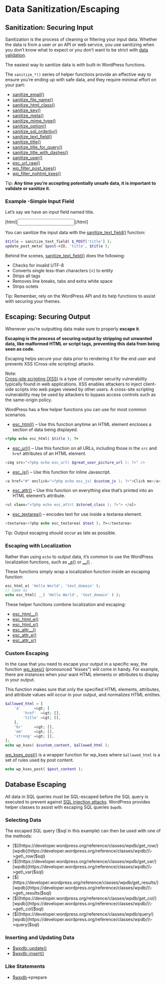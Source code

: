 # Data Sanitization/Escaping

## Sanitization: Securing Input

Sanitization is the process of cleaning or filtering your input data. Whether the data is from a user or an API or web service, you use sanitizing when you don’t know what to expect or you don’t want to be strict with [data validation](https://developer.wordpress.org/themes/theme-security/data-validation/).

The easiest way to sanitize data is with built-in WordPress functions.

The `sanitize_*()` series of helper functions provide an effective way to ensure you’re ending up with safe data, and they require minimal effort on your part:

*   [sanitize\_email()](https://developer.wordpress.org/reference/functions/sanitize_email/)
*   [sanitize\_file\_name()](https://developer.wordpress.org/reference/functions/sanitize_file_name/)
*   [sanitize\_html\_class()](https://developer.wordpress.org/reference/functions/sanitize_html_class/)
*   [sanitize\_key()](https://developer.wordpress.org/reference/functions/sanitize_key/)
*   [sanitize\_meta()](https://developer.wordpress.org/reference/functions/sanitize_meta/)
*   [sanitize\_mime\_type()](https://developer.wordpress.org/reference/functions/sanitize_mime_type/)
*   [sanitize\_option()](https://developer.wordpress.org/reference/functions/sanitize_option/)
*   [sanitize\_sql\_orderby()](https://developer.wordpress.org/reference/functions/sanitize_sql_orderby/)
*   [sanitize\_text\_field()](https://developer.wordpress.org/reference/functions/sanitize_text_field/)
*   [sanitize\_title()](https://developer.wordpress.org/reference/functions/sanitize_title/)
*   [sanitize\_title\_for\_query()](https://developer.wordpress.org/reference/functions/sanitize_title_for_query/)
*   [sanitize\_title\_with\_dashes()](https://developer.wordpress.org/reference/functions/sanitize_title_with_dashes/)
*   [sanitize\_user()](https://developer.wordpress.org/reference/functions/sanitize_user/)
*   [esc\_url\_raw()](https://developer.wordpress.org/reference/functions/esc_url_raw/)
*   [wp\_filter\_post\_kses()](https://developer.wordpress.org/reference/functions/wp_filter_post_kses/)
*   [wp\_filter\_nohtml\_kses()](https://developer.wordpress.org/reference/functions/wp_filter_nohtml_kses/)

Tip: **Any time you’re accepting potentially unsafe data, it is important to validate or sanitize it.**

### Example -Simple Input Field

Let’s say we have an input field named title.

\[html\]<input id="title" type="text" name="title">\[/html\]

You can sanitize the input data with the [sanitize\_text\_field()](https://developer.wordpress.org/reference/functions/sanitize_text_field/) function:

```php
$title = sanitize_text_field( $_POST['title'] );
update_post_meta( $post->ID, 'title', $title );
```

Behind the scenes, [sanitize\_text\_field()](https://developer.wordpress.org/reference/functions/sanitize_text_field/) does the following:

*   Checks for invalid UTF-8
*   Converts single less-than characters (<) to entity
*   Strips all tags
*   Removes line breaks, tabs and extra white space
*   Strips octets

Tip: Remember, rely on the WordPress API and its help functions to assist with securing your themes.

## Escaping: Securing Output

Whenever you’re outputting data make sure to properly **escape it**.

**Escaping is the process of securing output by stripping out unwanted data, like malformed HTML or script tags, preventing this data from being seen as code.**

Escaping helps secure your data prior to rendering it for the end user and prevents XSS (Cross-site scripting) attacks.

Note:  
[Cross-site scripting (XSS)](https://en.wikipedia.org/wiki/Cross-site_scripting) is a type of computer security vulnerability typically found in web applications. XSS enables attackers to inject client-side scripts into web pages viewed by other users. A cross-site scripting vulnerability may be used by attackers to bypass access controls such as the same-origin policy.

WordPress has a few helper functions you can use for most common scenarios.

*   [esc\_html()](https://developer.wordpress.org/reference/functions/esc_html/) – Use this function anytime an HTML element encloses a section of data being displayed.

```php
<?php echo esc_html( $title ); ?>
```

*   [esc\_url()](https://developer.wordpress.org/reference/functions/esc_url/) – Use this function on all URLs, including those in the `src` and `href` attributes of an HTML element.

```php
<img src="<?php echo esc_url( $great_user_picture_url ); ?>" />
```

*   [esc\_js()](https://developer.wordpress.org/reference/functions/esc_js/) – Use this function for inline Javascript.

```php
<a href="#" onclick="<?php echo esc_js( $custom_js ); ?>">Click me</a>
```

*   [esc\_attr()](https://developer.wordpress.org/reference/functions/esc_attr/) – Use this function on everything else that’s printed into an HTML element’s attribute.

```php
<ul class="<?php echo esc_attr( $stored_class ); ?>"> </ul>
```

*   [esc\_textarea()](https://developer.wordpress.org/reference/functions/esc_textarea/) – encodes text for use inside a textarea element.

```php
<textarea><?php echo esc_textarea( $text ); ?></textarea>
```

Tip: Output escaping should occur as late as possible.

### Escaping with Localization

Rather than using `echo` to output data, it’s common to use the WordPress localization functions, such as [\_e()](https://developer.wordpress.org/reference/functions/_e/) or [\_\_()](https://developer.wordpress.org/reference/functions/__/) .

These functions simply wrap a localization function inside an escaping function:

```php
esc_html_e( 'Hello World', 'text_domain' );
// same as
echo esc_html( __( 'Hello World', 'text_domain' ) );
```

These helper functions combine localization and escaping:

*   [esc\_html\_\_()](https://developer.wordpress.org/reference/functions/esc_html__/)
*   [esc\_html\_e()](https://developer.wordpress.org/reference/functions/esc_html_e/)
*   [esc\_html\_x()](https://developer.wordpress.org/reference/functions/esc_html_x/)
*   [esc\_attr\_\_()](https://developer.wordpress.org/reference/functions/esc_attr__/)
*   [esc\_attr\_e()](https://developer.wordpress.org/reference/functions/esc_attr_e/)
*   [esc\_attr\_x()](https://developer.wordpress.org/reference/functions/esc_attr_x/)

### Custom Escaping

In the case that you need to escape your output in a specific way, the function [wp\_kses()](https://developer.wordpress.org/reference/functions/wp_kses/) (pronounced “kisses”) will come in handy. For example, there are instances when your want HTML elements or attributes to display in your output.

This function makes sure that only the specified HTML elements, attributes, and attribute values will occur in your output, and normalizes HTML entities.

```php
$allowed_html = [
    'a'      =&gt; [
        'href'  =&gt; [],
        'title' =&gt; [],
    ],
    'br'     =&gt; [],
    'em'     =&gt; [],
    'strong' =&gt; [],
];
echo wp_kses( $custom_content, $allowed_html );
```

[wp\_kses\_post()](https://developer.wordpress.org/reference/functions/wp_kses_post/) is a wrapper function for wp\_kses where `$allowed_html` is a set of rules used by post content.

```php
echo wp_kses_post( $post_content );
```

## Database Escaping

All data in SQL queries must be SQL-escaped before the SQL query is executed to prevent against [SQL injection attacks](https://developer.wordpress.org/themes/theme-security/common-vulnerabilities/). WordPress provides helper classes to assist with escaping SQL queries `$wpdb`.

### Selecting Data

The escaped SQL query ($sql in this example) can then be used with one of the methods:

*   [$](https://developer.wordpress.org/reference/classes/wpdb/get_row/)[wpdb](https://developer.wordpress.org/reference/classes/wpdb/)\->get\_row($sql)
*   [$](https://developer.wordpress.org/reference/classes/wpdb/get_var/)[wpdb](https://developer.wordpress.org/reference/classes/wpdb/)\->get\_var($sql)
*   [$](https://developer.wordpress.org/reference/classes/wpdb/get_results/)[wpdb](https://developer.wordpress.org/reference/classes/wpdb/)\->get\_results($sql)
*   [$](https://developer.wordpress.org/reference/classes/wpdb/get_col/)[wpdb](https://developer.wordpress.org/reference/classes/wpdb/)\->get\_col($sql)
*   [$](https://developer.wordpress.org/reference/classes/wpdb/query/)[wpdb](https://developer.wordpress.org/reference/classes/wpdb/)\->query($sql)

### Inserting and Updating Data

*   [$](https://developer.wordpress.org/reference/classes/wpdb/update/)[wpdb::update()](https://developer.wordpress.org/reference/classes/wpdb/update/)
*   [$](https://developer.wordpress.org/reference/classes/wpdb/insert/)[wpdb::insert()](https://developer.wordpress.org/reference/classes/wpdb/insert/)

### Like Statements

*   [$](https://developer.wordpress.org/reference/classes/wpdb/prepare/)[wpdb](https://developer.wordpress.org/reference/classes/wpdb/)\->prepare